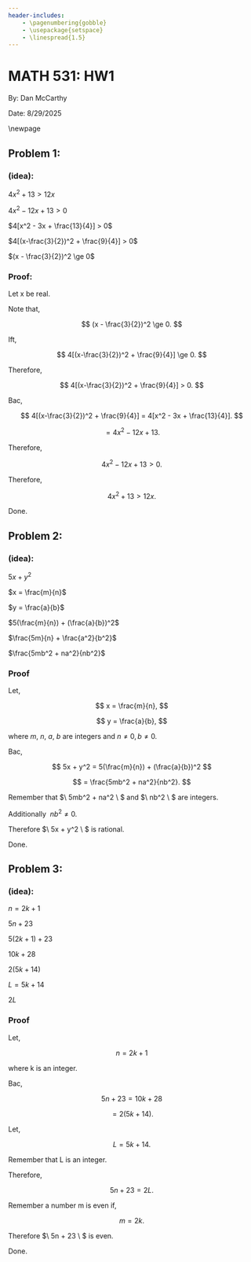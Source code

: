 ```yaml
---
header-includes:
    - \pagenumbering{gobble}
    - \usepackage{setspace}
    - \linespread{1.5}
---
```


# MATH 531: HW1

By: Dan McCarthy

Date: 8/29/2025

\newpage

## Problem 1:

### (idea):

$4x^2 + 13 > 12x$

$4x^2 - 12x + 13 > 0$

$4[x^2 - 3x + \frac{13}{4}] > 0$

$4[(x-\frac{3}{2})^2 + \frac{9}{4}] > 0$

$(x - \frac{3}{2})^2 \ge 0$

### Proof:

Let x be real.

Note that,

$$
(x - \frac{3}{2})^2 \ge 0.
$$

Ift,

$$
4[(x-\frac{3}{2})^2 + \frac{9}{4}] \ge 0.
$$

Therefore,

$$
4[(x-\frac{3}{2})^2 + \frac{9}{4}] > 0.
$$

Bac,

$$
4[(x-\frac{3}{2})^2 + \frac{9}{4}] = 4[x^2 - 3x + \frac{13}{4}].
$$

$$
= 4x^2 - 12x + 13.
$$

Therefore,

$$
4x^2 - 12x + 13 > 0.
$$

Therefore,

$$
4x^2 + 13 > 12x.
$$

Done.

## Problem 2:

### (idea):

$5x+y^2$

$x = \frac{m}{n}$

$y = \frac{a}{b}$

$5(\frac{m}{n}) + (\frac{a}{b})^2$

$\frac{5m}{n} + \frac{a^2}{b^2}$

$\frac{5mb^2 + na^2}{nb^2}$

### Proof

Let,

$$
x = \frac{m}{n},
$$

$$
y = \frac{a}{b},
$$

where $m,\ n,\ a,\ b$ are integers and $n \neq 0, b \neq 0$.

Bac,

$$
5x + y^2 = 5(\frac{m}{n}) + (\frac{a}{b})^2
$$

$$
= \frac{5mb^2 + na^2}{nb^2}.
$$

Remember that $\ 5mb^2 + na^2 \ $ and $\ nb^2 \ $ are integers.

Additionally $\ nb^2 \neq 0.$

Therefore $\ 5x + y^2 \ $ is rational.

Done.

## Problem 3:

### (idea):

$n = 2k + 1$

$5n + 23$

$5(2k + 1) + 23$

$10k + 28$

$2(5k+14)$

$L = 5k + 14$

$2L$

### Proof

Let,

$$
n = 2k +1
$$

where k is an integer.

Bac,

$$
5n + 23 = 10k + 28
$$

$$
= 2(5k + 14).
$$

Let,

$$
L = 5k + 14.
$$

Remember that L is an integer.

Therefore,

$$
5n + 23 = 2L.
$$

Remember a number m is even if,

$$
m = 2k.
$$

Therefore $\ 5n + 23 \ $ is even.

Done.
